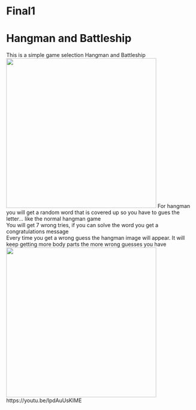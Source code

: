 # Final1
<h1> Hangman and Battleship </h1>
This is a simple game selection Hangman and Battleship <br/>
<img src="Hangman Final Project.jpg" height = "400" width ="400">
For hangman you will get a random word that is covered up so you have to gues the letter... like the normal hangman game <br/>
You will get 7 wrong tries, if you can solve the word you get a congratulations message <br/>
Every time you get a wrong guess the hangman image will appear. It will keep getting more body parts the more wrong guesses you have <br/>

<img src="Battleship.jpg" height = "400" width ="400">
https://youtu.be/IpdAuUsKIME <br/>

